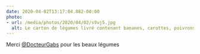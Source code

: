 ```yaml
---
date: 2020-04-02T13:17:04.882-00:00
photo:
- url: /media/photos/2020/04/02/s9vj5.jpg
  alt: Le carton de légumes livré contenant bananes, carottes, poivrons, courgettes, pommes-de-terre, etc.
---
```

Merci [@DocteurGabs](https://www.twitter.com/DocteurGabs) pour les beaux légumes
